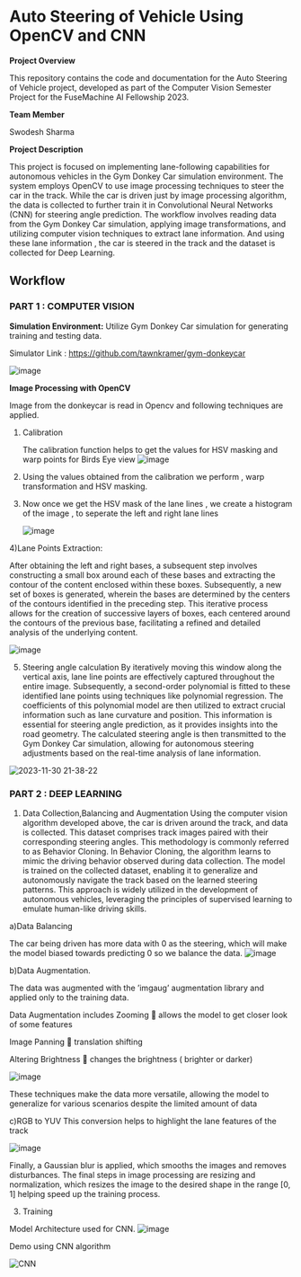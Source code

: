 <h1>Auto Steering of Vehicle Using OpenCV and CNN </h1>

**Project Overview**

This repository contains the code and documentation for the Auto Steering of Vehicle project, developed as part of the Computer Vision Semester Project for the FuseMachine AI Fellowship 2023.

**Team Member**

Swodesh Sharma

**Project Description**

This project is focused on implementing lane-following capabilities for autonomous vehicles in the Gym Donkey Car simulation environment. The system employs OpenCV to use image processing techniques to steer the car in the track. While the car is driven just by image processing algorithm, the data is collected to further train it in Convolutional Neural Networks (CNN) for steering angle prediction. The workflow involves reading data from the Gym Donkey Car simulation, applying image transformations, and utilizing computer vision techniques to extract lane information. And using these lane information , the car is steered in the track and the dataset is collected for Deep Learning.

<h2>Workflow</h2>

 <h3>PART 1 : COMPUTER VISION </h3>

**Simulation Environment:**
Utilize Gym Donkey Car simulation for generating training and testing data.

Simulator Link : https://github.com/tawnkramer/gym-donkeycar

![image](https://github.com/swodesh-2001/Auto-Steering-of-Vehicle-Using-OpenCV-and-CNN/assets/70265297/1fcf24ac-fb8f-4962-9e81-4ceba34a8b8f)

**Image Processing with OpenCV**

Image from the donkeycar is read in Opencv and following techniques are applied.

1) Calibration

   The calibration function helps to get the values for HSV masking and warp points for Birds Eye view
    ![image](https://github.com/swodesh-2001/Auto-Steering-of-Vehicle-Using-OpenCV-and-CNN/assets/70265297/40abe175-bf21-4a2e-9fee-e093d228e233)

2) Using the values obtained from the calibration we perform , warp transformation and HSV masking.
3) Now once we get the HSV mask of the lane lines , we create a histogram of the image , to seperate the left and right lane lines
   
   ![image](https://github.com/swodesh-2001/Auto-Steering-of-Vehicle-Using-OpenCV-and-CNN/assets/70265297/89d3e478-90cd-44e8-88d5-5a8efba90d03)
   
4)Lane Points Extraction:

After obtaining the left and right bases, a subsequent step involves constructing a small box around each of these bases and extracting the contour of the content enclosed within these boxes. Subsequently, a new set of boxes is generated, wherein the bases are determined by the centers of the contours identified in the preceding step. This iterative process allows for the creation of successive layers of boxes, each centered around the contours of the previous base, facilitating a refined and detailed analysis of the underlying content.

![image](https://github.com/swodesh-2001/Auto-Steering-of-Vehicle-Using-OpenCV-and-CNN/assets/70265297/467f3ce7-bd7a-4e72-92fa-0ba4c5e3b9a8)

5) Steering angle calculation
By iteratively moving this window along the vertical axis, lane line points are effectively captured throughout the entire image. Subsequently, a second-order polynomial is fitted to these identified lane points using techniques like polynomial regression. The coefficients of this polynomial model are then utilized to extract crucial information such as lane curvature and position. This information is essential for steering angle prediction, as it provides insights into the road geometry. The calculated steering angle is then transmitted to the Gym Donkey Car simulation, allowing for autonomous steering adjustments based on the real-time analysis of lane information.

![2023-11-30 21-38-22](https://github.com/swodesh-2001/Auto-Steering-of-Vehicle-Using-OpenCV-and-CNN/assets/70265297/d4ba5953-b658-47b7-ba86-537f68510e0d)

<h3>PART 2 : DEEP LEARNING </h3>

1) Data Collection,Balancing and Augmentation
Using the computer vision algorithm developed above, the car is driven around the track, and data is collected. This dataset comprises track images paired with their corresponding steering angles. This methodology is commonly referred to as Behavior Cloning.
In Behavior Cloning, the algorithm learns to mimic the driving behavior observed during data collection. The model is trained on the collected dataset, enabling it to generalize and autonomously navigate the track based on the learned steering patterns. This approach is widely utilized in the development of autonomous vehicles, leveraging the principles of supervised learning to emulate human-like driving skills.

a)Data Balancing

The car being driven has more data with 0 as the steering, which will make the model biased towards predicting 0 so we balance the data.
![image](https://github.com/swodesh-2001/Auto-Steering-of-Vehicle-Using-OpenCV-and-CNN/assets/70265297/677c6041-85b6-4b1f-96bb-c34468ca77af)

b)Data Augmentation.

The data was augmented with the ’imgaug’ augmentation library and applied only to the training data.

Data Augmentation includes
Zooming  allows the model to get closer look of some features

Image Panning  translation shifting

Altering Brightness  changes the brightness ( brighter or darker)

![image](https://github.com/swodesh-2001/Auto-Steering-of-Vehicle-Using-OpenCV-and-CNN/assets/70265297/d40b1120-beec-4928-b248-d3f3dd91925a)

These techniques make the data more versatile, allowing the model to generalize for various scenarios despite the limited amount of data 

c)RGB to YUV
This conversion helps to highlight the lane features of the track

 ![image](https://github.com/swodesh-2001/Auto-Steering-of-Vehicle-Using-OpenCV-and-CNN/assets/70265297/ac231fb9-df00-4ef0-a027-16b27e17c1c5)


Finally, a Gaussian blur is applied, which smooths the images and removes disturbances. 
The final steps in image processing are resizing and normalization, which resizes the image to the desired shape in the range [0, 1] helping speed up the training process.


3) Training
   
Model Architecture used for CNN.
![image](https://github.com/swodesh-2001/Auto-Steering-of-Vehicle-Using-OpenCV-and-CNN/assets/70265297/a3e5d299-754c-48cf-b188-6907c016b57b)

 Demo using CNN algorithm
 
![CNN](https://github.com/swodesh-2001/Auto-Steering-of-Vehicle-Using-OpenCV-and-CNN/assets/70265297/fc07a74b-ceb7-4cd8-9223-48ab60c6a0ce)

 

